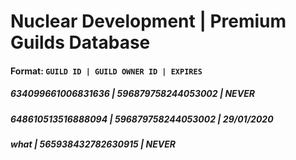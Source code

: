 # Nuclear Development | Premium Guilds Database
#### Format: `GUILD ID | GUILD OWNER ID | EXPIRES`


##### 634099661006831636 | 596879758244053002 | NEVER
##### 648610513516888094 | 596879758244053002 | 29/01/2020
##### what | 565938432782630915 | NEVER
